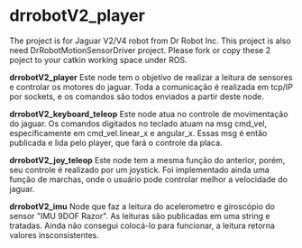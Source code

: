 # drrobotV2_player
The project is for Jaguar V2/V4 robot from Dr Robot Inc. This project is also need DrRobotMotionSensorDriver project. Please fork or copy these 2 poject to your catkin working space under ROS.

**drrobotV2_player**
    Este node tem o objetivo de realizar a leitura de sensores e controlar os motores do jaguar. Toda a comunicação é realizada em tcp/IP por sockets, e os comandos são todos enviados a partir deste node.

**drrobotV2_keyboard_teleop**
    Este node atua no controle de movimentação do jaguar. Os comandos digitados no teclado atuam na msg cmd_vel, especificamente em cmd_vel.linear_x e angular_x. Essas msg é então publicada e lida pelo player, que fará o controle da placa.
    
**drrobotV2_joy_teleop**
    Este node tem a mesma função do anterior, porém, seu controle é realizado por um joystick. Foi implementado ainda uma função de marchas, onde o usuário pode controlar melhor a velocidade do jaguar. 
    
**drrobotV2_imu**
    Node que faz a leitura do acelerometro e giroscópio do sensor "IMU 9DOF Razor". As leituras são publicadas em uma string e tratadas. Ainda não consegui colocá-lo para funcionar, a leitura retorna valores insconsistentes. 
